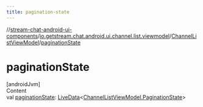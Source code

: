 ```yaml
---
title: pagination-state
---
```

//[stream-chat-android-ui-components](../../../index.md)/[io.getstream.chat.android.ui.channel.list.viewmodel](../index.md)/[ChannelListViewModel](index.md)/[paginationState](paginationState.md)



# paginationState  
[androidJvm]  
Content  
val [paginationState](paginationState.md): [LiveData](https://developer.android.com/reference/kotlin/androidx/lifecycle/LiveData.html)&lt;[ChannelListViewModel.PaginationState](PaginationState/index.md)&gt;  



